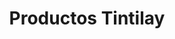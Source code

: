 ---
title: "Productos Tintilay"
url: /villazon/productos-tintilay-avenida-republica-argentina/
shop: especias
---